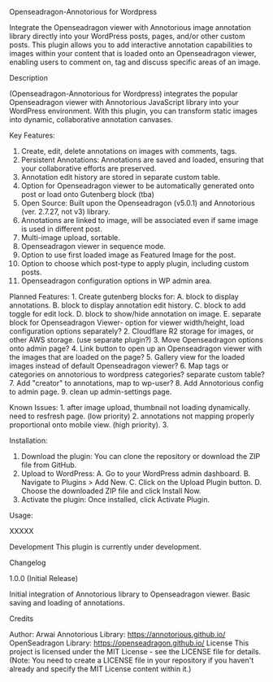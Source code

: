 Openseadragon-Annotorious for Wordpress

Integrate the Openseadragon viewer with Annotorious image annotation library directly into your WordPress posts, pages, and/or other custom posts. This plugin allows you to add interactive annotation capabilities to images within your content that is loaded onto an Openseadragon viewer, enabling users to comment on, tag and discuss specific areas of an image.

Description

(Openseadragon-Annotorious for Wordpress) integrates the popular Openseadragon viewer with Annotorious JavaScript library into your WordPress environment. With this plugin, you can transform static images into dynamic, collaborative annotation canvases.

Key Features:

1.  Create, edit, delete annotations on images with comments, tags.
2.  Persistent Annotations: Annotations are saved and loaded, ensuring that your collaborative efforts are preserved.
3.  Annotation edit history are stored in separate custom table.
4.  Option for Openseadragon viewer to be automatically generated onto post or load onto Gutenberg block (tba)
5.  Open Source: Built upon the Openseadragon (v5.0.1) and Annotorious (ver. 2.7.27, not v3) library.
6.  Annotations are linked to image, will be associated even if same image is used in different post.
7.  Multi-image upload, sortable.
8.  Openseadragon viewer in sequence mode.
9.  Option to use first loaded image as Featured Image for the post.
10. Option to choose which post-type to apply plugin, including custom posts.
11. Openseadragon configuration options in WP admin area.

Planned Features: 1. Create gutenberg blocks for: A. block to display annotations. B. block to display annotation edit history. C. block to add toggle for edit lock. D. block to show/hide annotation on image. E. separate block for Openseadragon Viewer- option for viewer width/height, load configuration options separately? 2. Cloudflare R2 storage for images, or other AWS storage. (use separate plugin?) 3. Move Openseadragon options onto admin page? 4. Link button to open up an Openseadragon viewer with the images that are loaded on the page? 5. Gallery view for the loaded images instead of default Openseadragon viewer? 6. Map tags or categories on annotorious to wordpress categories? separate custom table? 7. Add "creator" to annotations, map to wp-user? 8. Add Annotorious config to admin page. 9. clean up admin-settings page.

Known Issues: 1. after image upload, thumbnail not loading dynamically. need to resfresh page. (low priority) 2. annotations not mapping properly proportional onto mobile view. (high priority). 3.

Installation:

1.  Download the plugin: You can clone the repository or download the ZIP file from GitHub.
2.  Upload to WordPress:
    A.  Go to your WordPress admin dashboard.
    B.  Navigate to Plugins > Add New.
    C.  Click on the Upload Plugin button.
    D.  Choose the downloaded ZIP file and click Install Now.
3.  Activate the plugin: Once installed, click Activate Plugin.

Usage:

XXXXX

Development This plugin is currently under development.

Changelog

1.0.0 (Initial Release)

Initial integration of Annotorious library to Openseadragon viewer.
Basic saving and loading of annotations.

Credits

Author: Arwai
Annotorious Library: https://annotorious.github.io/
OpenSeadragon Library: https://openseadragon.github.io/ License This project is licensed under the MIT License - see the LICENSE file for details. (Note: You need to create a LICENSE file in your repository if you haven't already and specify the MIT License content within it.)

